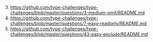 3. https://github.com/type-challenges/type-challenges/blob/master/questions/3-medium-omit/README.md
7. https://github.com/type-challenges/type-challenges/blob/master/questions/7-easy-readonly/README.md
43. https://github.com/type-challenges/type-challenges/blob/master/questions/43-easy-exclude/README.md